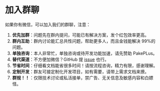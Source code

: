 # 加入群聊

如果你有微信，可以加入我们的群聊，注意：

1. **优先加群**：问题先在群内提问，可能已有解决方案，发个红包效率更高。
2. **群内互助**：群内讨论能汇总共性问题，帮助更多人，而且金钱能解决 99%的问题。
3. **单独咨询**：本人非常忙，单独咨询或待开发功能加速，请先赞助 PakePLus。
4. **替代渠道**：不方便加微信？GitHub 提 [issue](https://github.com/Sjj1024/PakePlus/issues) 也行。
5. **节省时间**：仔细看文档能省很多时间！请按流程咨询，精力有限，感谢理解。
6. **定制开发**：群友可接定制化开发项目，如有需要，请带上需求文档来撩。
7. **群规！！**：仅限技术讨论或私活接单，禁广告、无关信息及敏感内容和白嫖怪。
   <Qun />

<script setup>
import Qun from '../components/qun.vue'
</script>
